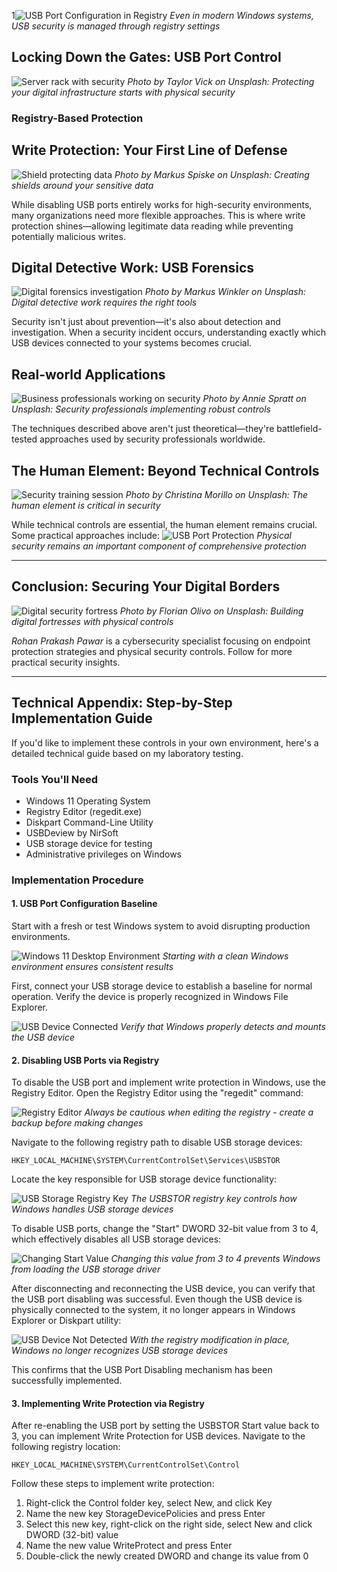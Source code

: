 1![USB Port Configuration in Registry](Pasted%20image%2020231017150057.png)
*Even in modern Windows systems, USB security is managed through registry settings*
## Locking Down the Gates: USB Port Control

![Server rack with security](https://images.unsplash.com/photo-1558494949-ef010cbdcc31?q=80&w=2000&auto=format&fit=crop)
*Photo by Taylor Vick on Unsplash: Protecting your digital infrastructure starts with physical security*

### Registry-Based Protection
## Write Protection: Your First Line of Defense

![Shield protecting data](https://images.unsplash.com/photo-1563206767-5b18f218e8de?q=80&w=2000&auto=format&fit=crop)
*Photo by Markus Spiske on Unsplash: Creating shields around your sensitive data*

While disabling USB ports entirely works for high-security environments, many organizations need more flexible approaches. This is where write protection shines—allowing legitimate data reading while preventing potentially malicious writes.
## Digital Detective Work: USB Forensics

![Digital forensics investigation](https://images.unsplash.com/photo-1550751827-4bd374c3f58b?q=80&w=2000&auto=format&fit=crop)
*Photo by Markus Winkler on Unsplash: Digital detective work requires the right tools*

Security isn't just about prevention—it's also about detection and investigation. When a security incident occurs, understanding exactly which USB devices connected to your systems becomes crucial.
## Real-world Applications

![Business professionals working on security](https://images.unsplash.com/photo-1573497491765-dccce02b29df?q=80&w=2000&auto=format&fit=crop)
*Photo by Annie Spratt on Unsplash: Security professionals implementing robust controls*

The techniques described above aren't just theoretical—they're battlefield-tested approaches used by security professionals worldwide.
## The Human Element: Beyond Technical Controls

![Security training session](https://images.unsplash.com/photo-1516321497487-e288fb19713f?q=80&w=2000&auto=format&fit=crop)
*Photo by Christina Morillo on Unsplash: The human element is critical in security*

While technical controls are essential, the human element remains crucial. Some practical approaches include:
![USB Port Protection](Pasted%20image%2020231017151648.png)
*Physical security remains an important component of comprehensive protection*

---

## Conclusion: Securing Your Digital Borders

![Digital security fortress](https://images.unsplash.com/photo-1555066931-4365d14bab8c?q=80&w=2000&auto=format&fit=crop)
*Photo by Florian Olivo on Unsplash: Building digital fortresses with physical controls*

*Rohan Prakash Pawar* is a cybersecurity specialist focusing on endpoint protection strategies and physical security controls. Follow for more practical security insights.

---

## Technical Appendix: Step-by-Step Implementation Guide

If you'd like to implement these controls in your own environment, here's a detailed technical guide based on my laboratory testing.

### Tools You'll Need
- Windows 11 Operating System
- Registry Editor (regedit.exe)
- Diskpart Command-Line Utility
- USBDeview by NirSoft
- USB storage device for testing
- Administrative privileges on Windows
### Implementation Procedure

#### 1. USB Port Configuration Baseline
Start with a fresh or test Windows system to avoid disrupting production environments.

![Windows 11 Desktop Environment](images/windows11-desktop.png)
*Starting with a clean Windows environment ensures consistent results*

First, connect your USB storage device to establish a baseline for normal operation. Verify the device is properly recognized in Windows File Explorer.

![USB Device Connected](images/usb-connected.png)
*Verify that Windows properly detects and mounts the USB device*

#### 2. Disabling USB Ports via Registry

To disable the USB port and implement write protection in Windows, use the Registry Editor. Open the Registry Editor using the "regedit" command:

![Registry Editor](images/regedit-open.png)
*Always be cautious when editing the registry - create a backup before making changes*

Navigate to the following registry path to disable USB storage devices:
```
HKEY_LOCAL_MACHINE\SYSTEM\CurrentControlSet\Services\USBSTOR
```

Locate the key responsible for USB storage device functionality:

![USB Storage Registry Key](images/registry-usbstor.png)
*The USBSTOR registry key controls how Windows handles USB storage devices*

To disable USB ports, change the "Start" DWORD 32-bit value from 3 to 4, which effectively disables all USB storage devices:

![Changing Start Value](images/registry-start-value.png)
*Changing this value from 3 to 4 prevents Windows from loading the USB storage driver*

After disconnecting and reconnecting the USB device, you can verify that the USB port disabling was successful. Even though the USB device is physically connected to the system, it no longer appears in Windows Explorer or Diskpart utility:

![USB Device Not Detected](images/usb-not-detected.png)
*With the registry modification in place, Windows no longer recognizes USB storage devices*

This confirms that the USB Port Disabling mechanism has been successfully implemented.
#### 3. Implementing Write Protection via Registry

After re-enabling the USB port by setting the USBSTOR Start value back to 3, you can implement Write Protection for USB devices. Navigate to the following registry location:

```
HKEY_LOCAL_MACHINE\SYSTEM\CurrentControlSet\Control
```

Follow these steps to implement write protection:
1. Right-click the Control folder key, select New, and click Key
2. Name the new key StorageDevicePolicies and press Enter
3. Select this new key, right-click on the right side, select New and click DWORD (32-bit) value
4. Name the new value WriteProtect and press Enter
5. Double-click the newly created DWORD and change its value from 0
